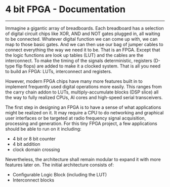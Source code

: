
# 4 bit FPGA - Documentation

---

Immagine a gigantic array of breadboards. Each breadboard has a selection of digital circuit chips like XOR, AND and NOT gates plugged in, all waiting to be connected.
Whatever digital function we can come up with, we can map to those basic gates. And we can then use our bag of jumper cables to connect everything the way we need it to be.
That is an FPGA.
Except that the logic functions are look up tables (LUT) and the cables are the interconnect.
To make the timing of the signals deterministic, registers (D-type flip flops) are added to make it a clocked system.
That is all you need to build an FPGA: LUTs, interconnect and registers.

However, modern FPGA chips have many more features built in to implement frequently used digital operations more easily.
This ranges from the carry chain addon to LUTs, multiply-accumulate blocks (DSP slice) all the way to fully realized CPUs, AI cores and high-speed serial transceivers.

The first step in designing an FPGA is to have a sense of what applications might be realized on it.
It may require a CPU to do networking and graphical user interfaces or be targeted at radio frequency signal acquisition, processing and generation.
For this tiny FPGA project, a few applications should be able to run on it including:

- 4 bit or 8 bit counter
- 4 bit addition
- clock domain crossing

Nevertheless, the architecture shall remain modular to expand it with more features later on.
The initial architecture consists of:

- Configurable Logic Block (including the LUT)
- Interconnect blocks
